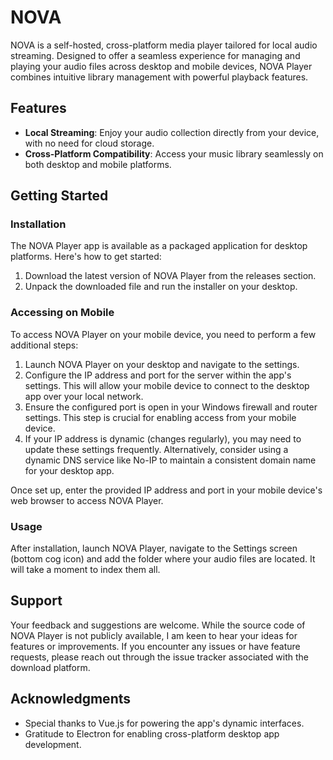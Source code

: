 # NOVA

NOVA is a self-hosted, cross-platform media player tailored for local audio streaming. Designed to offer a
seamless experience for managing and playing your audio files across desktop and mobile devices, NOVA Player combines
intuitive library management with powerful playback features.

## Features

- **Local Streaming**: Enjoy your audio collection directly from your device, with no need for cloud storage.
- **Cross-Platform Compatibility**: Access your music library seamlessly on both desktop and mobile platforms.

## Getting Started

### Installation

The NOVA Player app is available as a packaged application for desktop platforms. Here's how to get started:

1. Download the latest version of NOVA Player from the releases section.
2. Unpack the downloaded file and run the installer on your desktop.

### Accessing on Mobile

To access NOVA Player on your mobile device, you need to perform a few additional steps:

1. Launch NOVA Player on your desktop and navigate to the settings.
2. Configure the IP address and port for the server within the app's settings. This will allow your mobile device to
   connect to the desktop app over your local network.
3. Ensure the configured port is open in your Windows firewall and router settings. This step is crucial for enabling
   access from your mobile device.
4. If your IP address is dynamic (changes regularly), you may need to update these settings frequently. Alternatively,
   consider using a dynamic DNS service like No-IP to maintain a consistent domain name for your desktop app.

Once set up, enter the provided IP address and port in your mobile device's web browser to access NOVA Player.

### Usage

After installation, launch NOVA Player, navigate to the Settings screen (bottom cog icon) and add the folder where
your audio files are located. It will take a moment to index them all.

## Support

Your feedback and suggestions are welcome. While the source code of NOVA Player is not publicly available, I am keen
to hear your ideas for features or improvements. If you encounter any issues or have feature requests, please reach out
through the issue tracker associated with the download platform.

## Acknowledgments

- Special thanks to Vue.js for powering the app's dynamic interfaces.
- Gratitude to Electron for enabling cross-platform desktop app development.

